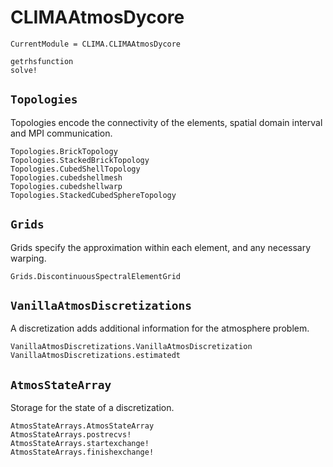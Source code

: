 # CLIMAAtmosDycore

```@meta
CurrentModule = CLIMA.CLIMAAtmosDycore
```

```@docs
getrhsfunction
solve!
```

## `Topologies`

Topologies encode the connectivity of the elements, spatial domain interval and MPI
communication.

```@docs
Topologies.BrickTopology
Topologies.StackedBrickTopology
Topologies.CubedShellTopology
Topologies.cubedshellmesh
Topologies.cubedshellwarp
Topologies.StackedCubedSphereTopology
```

## `Grids`

Grids specify the approximation within each element, and any necessary warping.

```@docs
Grids.DiscontinuousSpectralElementGrid
```

## `VanillaAtmosDiscretizations`

A discretization adds additional information for the atmosphere problem.

```@docs
VanillaAtmosDiscretizations.VanillaAtmosDiscretization
VanillaAtmosDiscretizations.estimatedt
```

## `AtmosStateArray`

Storage for the state of a discretization.

```@docs
AtmosStateArrays.AtmosStateArray
AtmosStateArrays.postrecvs!
AtmosStateArrays.startexchange!
AtmosStateArrays.finishexchange!
```
